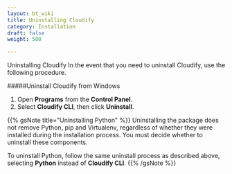 ```yaml
---
layout: bt_wiki
title: Uninstalling Cloudify
category: Installation
draft: false
weight: 500

---
```


 Uninstalling Cloudify
 In the event that you need to uninstall Cloudify, use the following procedure.

#####Uninstall Cloudify from Windows

1. Open **Programs** from the **Control Panel**.
2. Select **Cloudify CLI**, then click **Uninstall**.

{{% gsNote title="Uninstalling Python" %}}
Uninstalling the package does not remove Python, pip and Virtualenv, regardless of whether
they were installed during the installation process. You must decide whether to uninstall these components.

To uninstall Python, follow the same uninstall process as described above, selecting **Python** instead of **Cloudify CLI**.
{{% /gsNote %}}
